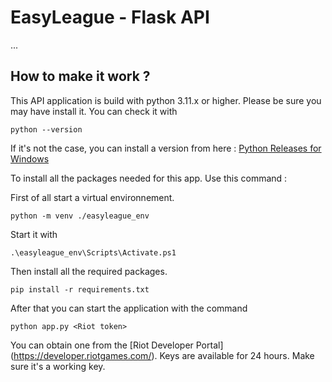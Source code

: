 # EasyLeague - Flask API

...

## How to make it work ?

This API application is build with python 3.11.x or higher. Please be sure you may have install it. You can check it with

```console
python --version
```

If it's not the case, you can install a version from here : [Python Releases for Windows](https://www.python.org/downloads/windows/)

To install all the packages needed for this app. Use this command :

First of all start a virtual environnement.

```console
python -m venv ./easyleague_env
```

Start it with

```console
.\easyleague_env\Scripts\Activate.ps1
```

Then install all the required packages.

```console
pip install -r requirements.txt
```
After that you can start the application with the command

```console
python app.py <Riot token>
```

You can obtain one from the [Riot Developer Portal] (https://developer.riotgames.com/).
Keys are available for 24 hours. Make sure it's a working key.